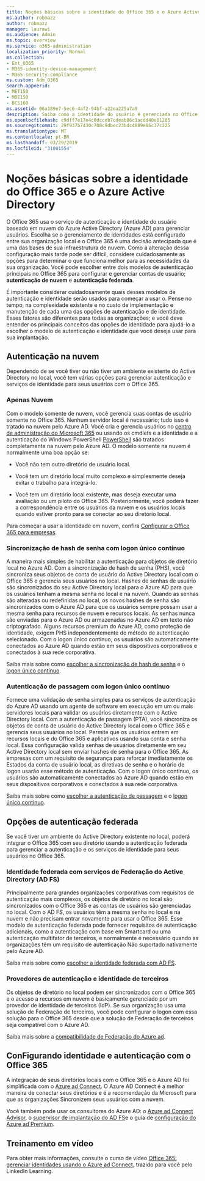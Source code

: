 ```yaml
---
title: Noções básicas sobre a identidade do Office 365 e o Azure Active Directory
ms.author: robmazz
author: robmazz
manager: laurawi
ms.audience: Admin
ms.topic: overview
ms.service: o365-administration
localization_priority: Normal
ms.collection:
- Ent_O365
- M365-identity-device-management
- M365-security-compliance
ms.custom: Adm_O365
search.appverid:
- MET150
- MOE150
- BCS160
ms.assetid: 06a189e7-5ec6-4af2-94bf-a22ea225a7a9
description: Saiba como a identidade do usuário é gerenciada no Office 365.
ms.openlocfilehash: c9dff7e17e4c0dcceb7cdeab86c1acdd40e01205
ms.sourcegitcommit: 29f937b7430c708c9dbec23bdc4089e86c37c225
ms.translationtype: MT
ms.contentlocale: pt-BR
ms.lasthandoff: 03/29/2019
ms.locfileid: "31001554"
---
```

# <a name="understanding-office-365-identity-and-azure-active-directory"></a>Noções básicas sobre a identidade do Office 365 e o Azure Active Directory

O Office 365 usa o serviço de autenticação e identidade do usuário baseado em nuvem do Azure Active Directory (Azure AD) para gerenciar usuários. Escolha se o gerenciamento de identidades está configurado entre sua organização local e o Office 365 é uma decisão antecipada que é uma das bases de sua infraestrutura de nuvem. Como a alteração dessa configuração mais tarde pode ser difícil, considere cuidadosamente as opções para determinar o que funciona melhor para as necessidades da sua organização. Você pode escolher entre dois modelos de autenticação principais no Office 365 para configurar e gerenciar contas de usuário; **autenticação de nuvem** e **autenticação federada**.
  
É importante considerar cuidadosamente quais desses modelos de autenticação e identidade serão usados para começar a usar o. Pense no tempo, na complexidade existente e no custo de implementação e manutenção de cada uma das opções de autenticação e de identidade. Esses fatores são diferentes para todas as organizações; e você deve entender os principais conceitos das opções de identidade para ajudá-lo a escolher o modelo de autenticação e identidade que você deseja usar para sua implantação.
  
## <a name="cloud-authentication"></a>Autenticação na nuvem

Dependendo de se você tiver ou não tiver um ambiente existente do Active Directory no local, você tem várias opções para gerenciar autenticação e serviços de identidade para seus usuários com o Office 365.
  
### <a name="cloud-only"></a>Apenas Nuvem

Com o modelo somente de nuvem, você gerencia suas contas de usuário somente no Office 365. Nenhum servidor local é necessário; tudo isso é tratado na nuvem pelo Azure AD. Você cria e gerencia usuários no [centro de administração do Microsoft 365](https://admin.microsoft.com) ou usando os cmdlets e a identidade e a autenticação do Windows PowerShell [PowerShell](https://docs.microsoft.com/office365/enterprise/powershell/manage-office-365-with-office-365-powershell) são tratados completamente na nuvem pelo Azure AD. O modelo somente na nuvem é normalmente uma boa opção se: 
  
- Você não tem outro diretório de usuário local.
    
- Você tem um diretório local muito complexo e simplesmente deseja evitar o trabalho para integrá-lo.
    
- Você tem um diretório local existente, mas deseja executar uma avaliação ou um piloto do Office 365. Posteriormente, você poderá fazer a correspondência entre os usuários da nuvem e os usuários locais quando estiver pronto para se conectar ao seu diretório local.
    
Para começar a usar a identidade em nuvem, confira [Configurar o Office 365 para empresas](https://support.office.com/article/6a3a29a0-e616-4713-99d1-15eda62d04fa).
  
### <a name="password-hash-sync-with-seamless-single-sign-on"></a>Sincronização de hash de senha com logon único contínuo

A maneira mais simples de habilitar a autenticação para objetos de diretório local no Azure AD. Com a sincronização de hash de senha (PHS), você sincroniza seus objetos de conta de usuário do Active Directory local com o Office 365 e gerencia seus usuários no local. Hashes de senhas de usuário são sincronizados do seu Active Directory local para o Azure AD para que os usuários tenham a mesma senha no local e na nuvem. Quando as senhas são alteradas ou redefinidas no local, os novos hashes de senha são sincronizados com o Azure AD para que os usuários sempre possam usar a mesma senha para recursos de nuvem e recursos locais. As senhas nunca são enviadas para o Azure AD ou armazenadas no Azure AD em texto não criptografado. Alguns recursos premium do Azure AD, como proteção de identidade, exigem PHS independentemente do método de autenticação selecionado. Com o logon único contínuo, os usuários são automaticamente conectados ao Azure AD quando estão em seus dispositivos corporativos e conectados à sua rede corporativa.
  
Saiba mais sobre como [escolher a sincronização de hash de senha](https://docs.microsoft.com/azure/security/azure-ad-choose-authn) e o [logon único contínuo](https://docs.microsoft.com/azure/active-directory/connect/active-directory-aadconnect-sso).
  
### <a name="pass-through-authentication-with-seamless-single-sign-on"></a>Autenticação de passagem com logon único contínuo

Fornece uma validação de senha simples para os serviços de autenticação do Azure AD usando um agente de software em execução em um ou mais servidores locais para validar os usuários diretamente com o Active Directory local. Com a autenticação de passagem (PTA), você sincroniza os objetos de conta de usuário do Active Directory local com o Office 365 e gerencia seus usuários no local. Permite que os usuários entrem em recursos locais e do Office 365 e aplicativos usando sua conta e senha local. Essa configuração valida senhas de usuários diretamente em seu Active Directory local sem enviar hashes de senha para o Office 365. As empresas com um requisito de segurança para reforçar imediatamente os Estados da conta de usuário local, as diretivas de senha e o horário de logon usarão esse método de autenticação. Com o logon único contínuo, os usuários são automaticamente conectados ao Azure AD quando estão em seus dispositivos corporativos e conectados à sua rede corporativa.
  
Saiba mais sobre como [escolher a autenticação de passagem](https://docs.microsoft.com/azure/security/azure-ad-choose-authn) e o [logon único contínuo](https://docs.microsoft.com/azure/active-directory/connect/active-directory-aadconnect-sso).
  
## <a name="federated-authentication-options"></a>Opções de autenticação federada

Se você tiver um ambiente do Active Directory existente no local, poderá integrar o Office 365 com seu diretório usando a autenticação federada para gerenciar a autenticação e os serviços de identidade para seus usuários no Office 365.
  
### <a name="federated-identity-with-active-directory-federation-services-ad-fs"></a>Identidade federada com serviços de Federação do Active Directory (AD FS)

Principalmente para grandes organizações corporativas com requisitos de autenticação mais complexos, os objetos de diretório no local são sincronizados com o Office 365 e as contas de usuários são gerenciadas no local. Com o AD FS, os usuários têm a mesma senha no local e na nuvem e não precisam entrar novamente para usar o Office 365. Esse modelo de autenticação federada pode fornecer requisitos de autenticação adicionais, como a autenticação com base em Smartcard ou uma autenticação multifator de terceiros, e normalmente é necessário quando as organizações têm um requisito de autenticação Não suportado nativamente pelo Azure AD.
  
Saiba mais sobre como [escolher a identidade federada com AD FS](https://docs.microsoft.com/azure/security/azure-ad-choose-authn).
  
### <a name="third-party-authentication-and-identity-providers"></a>Provedores de autenticação e identidade de terceiros

Os objetos de diretório no local podem ser sincronizados com o Office 365 e o acesso a recursos em nuvem é basicamente gerenciado por um provedor de identidade de terceiros (IdP). Se sua organização usa uma solução de Federação de terceiros, você pode configurar o logon com essa solução para o Office 365 desde que a solução de Federação de terceiros seja compatível com o Azure AD.
  
Saiba mais sobre a [compatibilidade de Federação do Azure ad](https://docs.microsoft.com/azure/active-directory/connect/active-directory-aadconnect-federation-compatibility).
  
## <a name="configuring-identity-and-authentication-with-office-365"></a>ConFigurando identidade e autenticação com o Office 365

A integração de seus diretórios locais com o Office 365 e o Azure AD foi simplificada com o [Azure ad Connect](https://docs.microsoft.com/azure/active-directory/connect/active-directory-aadconnect). O Azure AD Connect é a melhor maneira de conectar seus diretórios e é a recomendação da Microsoft para que as organizações Sincronizem seus usuários com a nuvem.
  
Você também pode usar os consultores do Azure AD: o [Azure ad Connect Advisor](https://aka.ms/aadconnectpwsync), o [supervisor de implantação do AD FS](https://aka.ms/adfsguidance)e o guia de [configuração do Azure ad Premium](https://aka.ms/aadpguidance).
  
## <a name="video-training"></a>Treinamento em vídeo

Para obter mais informações, consulte o curso de vídeo [Office 365: gerenciar identidades usando o Azure ad Connect](https://support.office.com/article/90991a1d-c0ab-479a-b413-35c9706f6fed.aspx), trazido para você pelo LinkedIn Learning.
